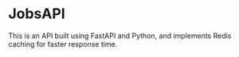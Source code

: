 # JobsAPI
This is an API built using FastAPI and Python, and implements Redis caching for faster response time.
